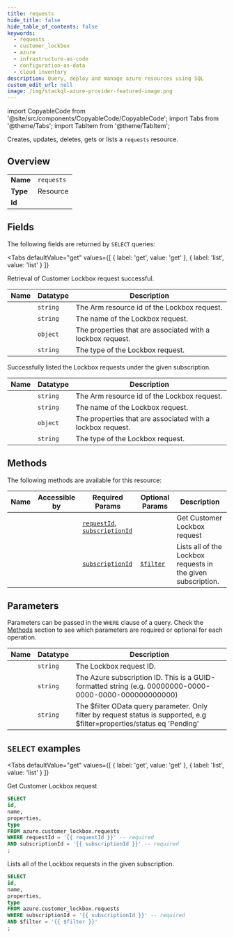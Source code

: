 ```yaml
--- 
title: requests
hide_title: false
hide_table_of_contents: false
keywords:
  - requests
  - customer_lockbox
  - azure
  - infrastructure-as-code
  - configuration-as-data
  - cloud inventory
description: Query, deploy and manage azure resources using SQL
custom_edit_url: null
image: /img/stackql-azure-provider-featured-image.png
---
```


import CopyableCode from '@site/src/components/CopyableCode/CopyableCode';
import Tabs from '@theme/Tabs';
import TabItem from '@theme/TabItem';

Creates, updates, deletes, gets or lists a <code>requests</code> resource.

## Overview
<table><tbody>
<tr><td><b>Name</b></td><td><code>requests</code></td></tr>
<tr><td><b>Type</b></td><td>Resource</td></tr>
<tr><td><b>Id</b></td><td><CopyableCode code="azure.customer_lockbox.requests" /></td></tr>
</tbody></table>

## Fields

The following fields are returned by `SELECT` queries:

<Tabs
    defaultValue="get"
    values={[
        { label: 'get', value: 'get' },
        { label: 'list', value: 'list' }
    ]}
>
<TabItem value="get">

Retrieval of Customer Lockbox request successful.

<table>
<thead>
    <tr>
    <th>Name</th>
    <th>Datatype</th>
    <th>Description</th>
    </tr>
</thead>
<tbody>
<tr>
    <td><CopyableCode code="id" /></td>
    <td><code>string</code></td>
    <td>The Arm resource id of the Lockbox request.</td>
</tr>
<tr>
    <td><CopyableCode code="name" /></td>
    <td><code>string</code></td>
    <td>The name of the Lockbox request.</td>
</tr>
<tr>
    <td><CopyableCode code="properties" /></td>
    <td><code>object</code></td>
    <td>The properties that are associated with a lockbox request.</td>
</tr>
<tr>
    <td><CopyableCode code="type" /></td>
    <td><code>string</code></td>
    <td>The type of the Lockbox request.</td>
</tr>
</tbody>
</table>
</TabItem>
<TabItem value="list">

Successfully listed the Lockbox requests under the given subscription.

<table>
<thead>
    <tr>
    <th>Name</th>
    <th>Datatype</th>
    <th>Description</th>
    </tr>
</thead>
<tbody>
<tr>
    <td><CopyableCode code="id" /></td>
    <td><code>string</code></td>
    <td>The Arm resource id of the Lockbox request.</td>
</tr>
<tr>
    <td><CopyableCode code="name" /></td>
    <td><code>string</code></td>
    <td>The name of the Lockbox request.</td>
</tr>
<tr>
    <td><CopyableCode code="properties" /></td>
    <td><code>object</code></td>
    <td>The properties that are associated with a lockbox request.</td>
</tr>
<tr>
    <td><CopyableCode code="type" /></td>
    <td><code>string</code></td>
    <td>The type of the Lockbox request.</td>
</tr>
</tbody>
</table>
</TabItem>
</Tabs>

## Methods

The following methods are available for this resource:

<table>
<thead>
    <tr>
    <th>Name</th>
    <th>Accessible by</th>
    <th>Required Params</th>
    <th>Optional Params</th>
    <th>Description</th>
    </tr>
</thead>
<tbody>
<tr>
    <td><a href="#get"><CopyableCode code="get" /></a></td>
    <td><CopyableCode code="select" /></td>
    <td><a href="#parameter-requestId"><code>requestId</code></a>, <a href="#parameter-subscriptionId"><code>subscriptionId</code></a></td>
    <td></td>
    <td>Get Customer Lockbox request</td>
</tr>
<tr>
    <td><a href="#list"><CopyableCode code="list" /></a></td>
    <td><CopyableCode code="select" /></td>
    <td><a href="#parameter-subscriptionId"><code>subscriptionId</code></a></td>
    <td><a href="#parameter-$filter"><code>$filter</code></a></td>
    <td>Lists all of the Lockbox requests in the given subscription.</td>
</tr>
</tbody>
</table>

## Parameters

Parameters can be passed in the `WHERE` clause of a query. Check the [Methods](#methods) section to see which parameters are required or optional for each operation.

<table>
<thead>
    <tr>
    <th>Name</th>
    <th>Datatype</th>
    <th>Description</th>
    </tr>
</thead>
<tbody>
<tr id="parameter-requestId">
    <td><CopyableCode code="requestId" /></td>
    <td><code>string</code></td>
    <td>The Lockbox request ID.</td>
</tr>
<tr id="parameter-subscriptionId">
    <td><CopyableCode code="subscriptionId" /></td>
    <td><code>string</code></td>
    <td>The Azure subscription ID. This is a GUID-formatted string (e.g. 00000000-0000-0000-0000-000000000000)</td>
</tr>
<tr id="parameter-$filter">
    <td><CopyableCode code="$filter" /></td>
    <td><code>string</code></td>
    <td>The $filter OData query parameter. Only filter by request status is supported, e.g $filter=properties/status eq 'Pending'</td>
</tr>
</tbody>
</table>

## `SELECT` examples

<Tabs
    defaultValue="get"
    values={[
        { label: 'get', value: 'get' },
        { label: 'list', value: 'list' }
    ]}
>
<TabItem value="get">

Get Customer Lockbox request

```sql
SELECT
id,
name,
properties,
type
FROM azure.customer_lockbox.requests
WHERE requestId = '{{ requestId }}' -- required
AND subscriptionId = '{{ subscriptionId }}' -- required
;
```
</TabItem>
<TabItem value="list">

Lists all of the Lockbox requests in the given subscription.

```sql
SELECT
id,
name,
properties,
type
FROM azure.customer_lockbox.requests
WHERE subscriptionId = '{{ subscriptionId }}' -- required
AND $filter = '{{ $filter }}'
;
```
</TabItem>
</Tabs>
